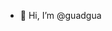 - 👋 Hi, I’m @guadgua

<!---
guadgua/guadgua is a ✨ special ✨ repository because its `README.md` (this file) appears on your GitHub profile.
You can click the Preview link to take a look at your changes.
--->
